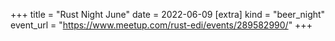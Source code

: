 +++
title = "Rust Night June"
date = 2022-06-09
[extra]
kind = "beer_night"
event_url = "https://www.meetup.com/rust-edi/events/289582990/"
+++